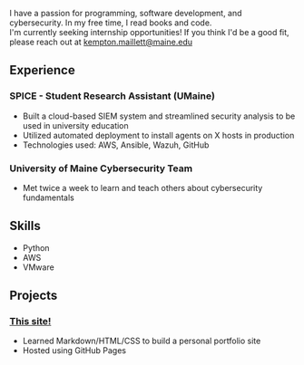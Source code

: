 I have a passion for programming, software development, and cybersecurity. In my free time, I read books and code.  
I'm currently seeking internship opportunities! If you think I'd be a good fit, please reach out at [kempton.maillett@maine.edu](mailto:kempton.maillett@maine.edu)
## Experience
### SPICE - Student Research Assistant (UMaine)
- Built a cloud-based SIEM system and streamlined security analysis to be used in university education
- Utilized automated deployment to install agents on X hosts in production
- Technologies used: AWS, Ansible, Wazuh, GitHub

### University of Maine Cybersecurity Team
- Met twice a week to learn and teach others about cybersecurity fundamentals

## Skills
- Python
- AWS
- VMware

## Projects
### [This site!](https://github.com/KemptonM/KemptonM.github.io)
- Learned Markdown/HTML/CSS to build a personal portfolio site
- Hosted using GitHub Pages
